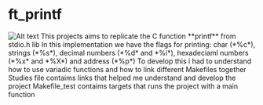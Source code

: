 # ft_printf
<img src="https://game.42sp.org.br/static/assets/achievements/ft_printfe.png" alt="Alt text">
This projects aims to replicate the C function **printf** from stdio.h lib
In this implementation we have the flags for printing: char (*%c*), strings (*%s*), decimal numbers (*%d* and *%i*), hexadeciaml numbers (*%x* and *%X*) and address (*%p*)
To develop this i had to understand how to use variadic functions and how to link different Makefiles together <br />
Studies file contaims links that helped me understand and develop the project
Makefile_test contaims targets that runs the project with a main function
